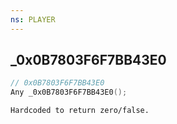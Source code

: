 ```yaml
---
ns: PLAYER
---
```

## _0x0B7803F6F7BB43E0

```c
// 0x0B7803F6F7BB43E0
Any _0x0B7803F6F7BB43E0();
```

```
Hardcoded to return zero/false.
```

